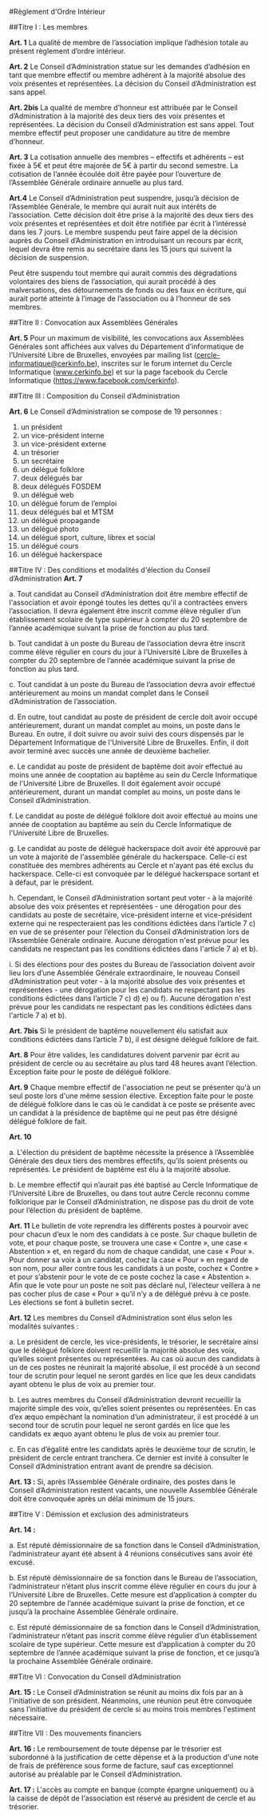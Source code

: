 #Règlement d'Ordre Intérieur

##Titre I : Les membres

**Art. 1** La qualité de membre de l’association implique l’adhésion totale au présent règlement d’ordre intérieur.

**Art. 2** Le Conseil d’Administration statue sur les demandes d’adhésion en tant que membre effectif ou membre adhérent à la majorité absolue des voix présentes et représentées. La décision du Conseil d’Administration est sans appel.

**Art. 2bis** La qualité de membre d’honneur est attribuée par le Conseil d’Administration à la majorité des deux tiers des voix présentes et représentées. La décision du Conseil d’Administration est sans appel. Tout membre effectif peut proposer une candidature au titre de membre d’honneur.

**Art. 3** La cotisation annuelle des membres – effectifs et adhérents – est fixée à 5€ et peut être majorée de 5€ à partir du second semestre. La cotisation de l’année écoulée doit être payée pour l’ouverture de l’Assemblée Générale  ordinaire annuelle au plus tard.

**Art.4** Le Conseil d’Administration peut suspendre, jusqu’à décision de l’Assemblée Générale, le membre qui aurait nuit aux intérêts de l’association. Cette décision doit être prise à la majorité des deux tiers des voix présentes et représentées et doit être notifiée par écrit à l’intéressé dans les 7 jours. Le membre suspendu peut faire appel de la décision auprès du Conseil d’Administration en introduisant un recours par écrit, lequel devra être remis au secrétaire dans les 15 jours qui suivent la décision de suspension.

Peut être suspendu tout membre qui aurait commis des dégradations volontaires des biens de l’association, qui aurait procédé à des malversations, des détournements de fonds ou des faux en écriture, qui aurait porté atteinte à l’image de l’association ou à l’honneur de ses membres.

##Titre II : Convocation aux Assemblées Générales

**Art. 5** Pour un maximum de visibilité, les convocations aux Assemblées Générales sont affichées aux valves du Département d’informatique de l’Université Libre de Bruxelles, envoyées par mailing list (cercle-informatique@cerkinfo.be), inscrites sur le forum internet du Cercle Informatique (www.cerkinfo.be) et sur la page facebook du Cercle Informatique (https://www.facebook.com/cerkinfo).

##Titre III : Composition du  Conseil d’Administration

**Art. 6** Le Conseil d’Administration se compose de 19 personnes :

1. un président
2. un vice-président interne
3. un vice-président externe
4. un trésorier
5. un secrétaire
6. un délégué folklore
7. deux délégués bar
9. deux délégués FOSDEM
10. un délégué web
11. un délégué forum de l’emploi
12. deux délégués bal et MTSM
13. un délégué propagande
14. un délégué photo
15. un délégué sport, culture, librex et social
16. un délégué cours
17. un délégué hackerspace

##Titre IV : Des conditions et modalités d'élection du Conseil d’Administration
**Art. 7**

a. Tout candidat au Conseil d’Administration doit être membre effectif de l'association et avoir épongé toutes les dettes qu'il a contractées envers l’association. Il devra également être inscrit comme élève régulier d’un établissement scolaire de type supérieur à compter du 20 septembre de l’année académique suivant la prise de fonction au plus tard.

b. Tout candidat à un poste du Bureau de l’association devra être inscrit comme élève régulier en cours du jour à l’Université Libre de Bruxelles à compter du 20 septembre de l’année académique suivant la prise de fonction au plus tard.

c. Tout candidat à un poste du Bureau de l’association devra avoir effectué antérieurement au moins un mandat complet dans le Conseil d’Administration de l’association.

d. En outre, tout candidat au poste de président de cercle doit avoir occupé antérieurement, durant un mandat complet au moins, un poste dans le Bureau. En outre, il doit suivre ou avoir suivi des cours dispensés par le Département Informatique de l'Université Libre de Bruxelles. Enfin, il doit avoir terminé avec succès une année de deuxième bachelier.

e. Le candidat au poste de président de baptême doit avoir effectué au moins une année de cooptation au baptême au sein du Cercle Informatique de l'Université Libre de Bruxelles. Il doit également avoir occupé antérieurement, durant un mandat complet au moins, un poste dans le Conseil d’Administration.

f. Le candidat au poste de délégué folklore doit avoir effectué au moins une année de cooptation au baptême au sein du Cercle Informatique de l'Université Libre de Bruxelles.

g. Le candidat au poste de délégué hackerspace doit avoir été approuvé par un vote à majorité de l'assemblée générale du hackerspace. Celle-ci est constituée des membres adhérents au Cercle et n'ayant pas été exclus du hackerspace. Celle-ci est convoquée par le délégué hackerspace sortant et à défaut, par le président.

h. Cependant, le Conseil d’Administration sortant peut voter - à la majorité absolue des voix présentes et représentées - une dérogation pour des candidats au poste de secrétaire, vice-président interne et vice-président externe qui ne respecteraient pas les conditions édictées dans l’article 7 c) en vue de se présenter pour l’élection du Conseil d’Administration lors de l’Assemblée Générale  ordinaire. Aucune dérogation n'est prévue pour les candidats ne respectant pas les conditions édictées dans l'article 7 a) et b).

i. Si des élections pour des postes du Bureau de l’association doivent avoir lieu lors d’une Assemblée Générale extraordinaire, le nouveau Conseil d’Administration peut voter - à la majorité absolue des voix présentes et représentées -  une dérogation pour les candidats ne respectant pas les conditions édictées dans l’article 7 c) d) e) ou f). Aucune dérogation n'est prévue pour les candidats ne respectant pas les conditions édictées dans l'article 7 a) et b).

**Art. 7bis** Si le président de baptême nouvellement élu satisfait aux conditions édictées dans l’article 7 b), il est désigné délégué folklore de fait.

**Art. 8** Pour être valides, les candidatures doivent parvenir par écrit au président de cercle ou au secrétaire au plus tard 48 heures avant l’élection. Exception faite pour le poste de délégué folklore.

**Art. 9** Chaque membre effectif de l'association ne peut se présenter qu'à un seul poste lors d'une même session élective. Exception faite pour le poste de délégué folklore dans le cas où le candidat à ce poste se présente avec un candidat à la présidence de baptême qui ne peut pas être désigné délégué folklore de fait.

**Art. 10**

a. L'élection du président de baptême nécessite la présence à l’Assemblée Générale  des deux tiers des membres effectifs, qu’ils soient présents ou représentés. Le président de baptême est élu à la majorité absolue.

b. Le membre effectif qui n’aurait pas été baptisé au Cercle Informatique de l’Université Libre de Bruxelles, ou dans tout autre Cercle reconnu comme folklorique par le Conseil d’Administration, ne dispose pas du droit de vote pour l’élection du président de baptême.

**Art. 11** Le bulletin de vote reprendra les différents postes à pourvoir avec pour chacun d’eux le nom des candidats à ce poste. Sur chaque bulletin de vote, et pour chaque poste, se trouvera une case « Contre », une case « Abstention » et, en regard du nom de chaque candidat, une case « Pour ». Pour donner sa voix à un candidat, cochez la case « Pour » en regard de son nom, pour aller contre tous les candidats à un poste, cochez « Contre » et pour s’abstenir pour le vote de ce poste cochez la case « Abstention ». Afin que le vote pour un poste ne soit pas déclaré nul, l’électeur veillera à ne pas cocher plus de case « Pour » qu’il n’y a de délégué prévu à ce poste. Les élections se font à bulletin secret.

**Art. 12** Les membres du Conseil d’Administration sont élus selon les modalités suivantes :

a. Le président de cercle, les vice-présidents, le trésorier, le secrétaire ainsi que le délégué folklore doivent recueillir la majorité absolue des voix, qu’elles soient présentes ou représentées. Au cas où aucun des candidats à un de ces postes ne réunirait la majorité absolue, il est procédé à un second tour de scrutin pour lequel ne seront gardés en lice que les deux candidats ayant obtenu le plus de voix au premier tour.

b. Les autres membres du Conseil d’Administration devront recueillir la majorité simple des voix, qu’elles soient présentes ou représentées. En cas d’ex æquo empêchant la nomination d’un administrateur, il est procédé à un second tour de scrutin pour lequel ne seront gardés en lice que les candidats ex æquo ayant obtenu le plus de voix au premier tour.

c. En cas d’égalité entre les candidats après le deuxième tour de scrutin, le président de cercle entrant tranchera. Ce dernier est invité à consulter le Conseil d’Administration entrant avant de prendre sa décision.

**Art. 13 :** Si, après l’Assemblée Générale ordinaire, des postes dans le Conseil d’Administration restent vacants, une nouvelle Assemblée Générale doit être convoquée après un délai minimum de 15 jours.

##Titre V : Démission et exclusion des administrateurs

**Art. 14 :**

a. Est réputé démissionnaire de sa fonction dans le Conseil d’Administration, l’administrateur ayant été absent à 4 réunions consécutives sans avoir été excusé.

b. Est réputé démissionnaire de sa fonction dans le Bureau de l’association, l’administrateur n’étant plus inscrit comme élève régulier en cours du jour à l’Université Libre de Bruxelles. Cette mesure est d’application à compter du 20 septembre de l’année académique suivant la prise de fonction, et ce jusqu’à la prochaine Assemblée Générale ordinaire.

c. Est réputé démissionnaire de sa fonction dans le Conseil d’Administration, l’administrateur n’étant pas inscrit comme élève régulier d’un établissement scolaire de type supérieur. Cette mesure est d’application à compter du 20 septembre de l’année académique suivant la prise de fonction, et ce jusqu’à la prochaine Assemblée Générale ordinaire.

##Titre VI : Convocation du Conseil d’Administration

**Art. 15 :** Le Conseil d’Administration se réunit au moins dix fois par an à l'initiative de son président. Néanmoins, une réunion peut être convoquée sans l’initiative du président de cercle si au moins trois membres l'estiment nécessaire.

##Titre VII : Des mouvements financiers

**Art. 16 :** Le remboursement de toute dépense par le trésorier est subordonné à la justification de cette dépense et à la production d'une note de frais de préférence sous forme de facture, sauf cas exceptionnel autorisé au préalable par le Conseil d’Administration.

**Art. 17 :** L'accès au compte en banque (compte épargne uniquement) ou à la caisse de dépôt de l'association est réservé au président de cercle et au trésorier.